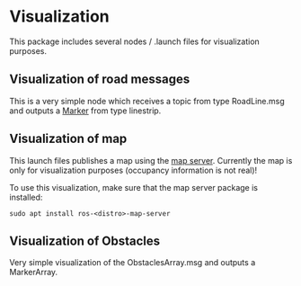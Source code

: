 # Visualization
This package includes several nodes / .launch files for visualization purposes.

## Visualization of road messages
This is a very simple node which receives a topic from type RoadLine.msg and outputs a [Marker](http://docs.ros.org/api/visualization_msgs/html/msg/Marker.html) from type linestrip.


## Visualization of map
This launch files publishes a map using the [map server](http://wiki.ros.org/map_server). Currently the map is only for visualization purposes (occupancy information is not real)!

To use this visualization, make sure that the map server package is installed:

`sudo apt install ros-<distro>-map-server`

## Visualization of Obstacles
Very simple visualization of the ObstaclesArray.msg and outputs a MarkerArray.
